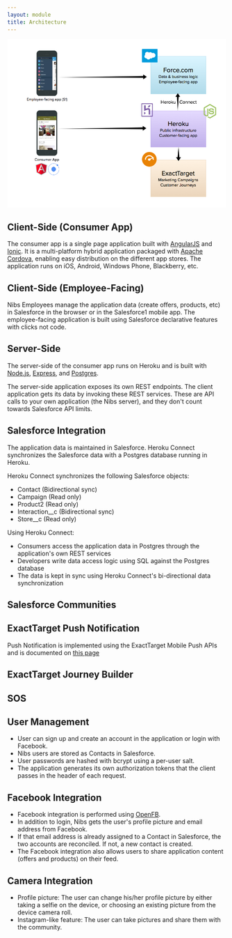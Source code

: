 ```yaml
---
layout: module
title: Architecture
---
```

![alt tag](images/architecture.png)

## Client-Side (Consumer App)

The consumer app is a single page application built with [AngularJS](https://angularjs.org/) and [Ionic](http://ionicframework.com/). It is a multi-platform hybrid application packaged with [Apache Cordova](https://cordova.apache.org/), enabling easy distribution on the different app stores. The application runs on iOS, Android, Windows Phone, Blackberry, etc.

## Client-Side (Employee-Facing)

Nibs Employees manage the application data (create offers, products, etc) in Salesforce in the browser or in the Salesforce1 mobile app. The employee-facing application is built using Salesforce declarative features with clicks not code. 

## Server-Side

The server-side of the consumer app runs on Heroku and is built with [Node.js](http://nodejs.org/), [Express](http://expressjs.com/), and [Postgres](https://www.heroku.com/postgres).

The server-side application exposes its own REST endpoints. The client application gets its data by invoking these REST services. These are API calls to your own application (the Nibs server), and they don't count towards Salesforce API limits.


## Salesforce Integration

The application data is maintained in Salesforce. Heroku Connect synchronizes the Salesforce data with a Postgres database running in Heroku.

Heroku Connect synchronizes the following Salesforce objects:

- Contact (Bidirectional sync)
- Campaign (Read only)
- Product2 (Read only)
- Interaction__c (Bidirectional sync)
- Store__c (Read only)

Using Heroku Connect:
 
 - Consumers access the application data in Postgres through the application's own REST services 
 - Developers write data access logic using SQL against the Postgres database
 - The data is kept in sync using Heroku Connect's bi-directional data synchronization
 
## Salesforce Communities

## ExactTarget Push Notification

Push Notification is implemented using the ExactTarget Mobile Push APIs and is documented on [this page](push.html)

## ExactTarget Journey Builder

## SOS

## User Management

- User can sign up and create an account in the application or login with Facebook.
- Nibs users are stored as Contacts in Salesforce.
- User passwords are hashed with bcrypt using a per-user salt.
- The application generates its own authorization tokens that the client passes in the header of each request.

## Facebook Integration

- Facebook integration is performed using [OpenFB](https://github.com/ccoenraets/OpenFB).
- In addition to login, Nibs gets the user's profile picture and email address from Facebook.
- If that email address is already assigned to a Contact in Salesforce, the two accounts are reconciled. If not, a new contact is created.
- The Facebook integration also allows users to share application content (offers and products) on their feed.

## Camera Integration

- Profile picture: The user can change his/her profile picture by either taking a selfie on the device, or choosing an existing picture from the device camera roll.
- Instagram-like feature: The user can take pictures and share them with the community.
